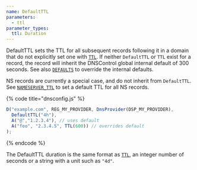 ```yaml
---
name: DefaultTTL
parameters:
  - ttl
parameter_types:
  ttl: Duration
---
```


DefaultTTL sets the TTL for all subsequent records following it in a domain that do not explicitly set one with [`TTL`](../record-modifiers/TTL.md). If neither `DefaultTTL` or `TTL` exist for a record,
the record will inherit the DNSControl global internal default of 300 seconds. See also [`DEFAULTS`](../top-level-functions/DEFAULTS.md) to override the internal defaults.

NS records are currently a special case, and do not inherit from `DefaultTTL`. See [`NAMESERVER_TTL`](../domain-modifiers/NAMESERVER_TTL.md) to set a default TTL for all NS records.


{% code title="dnsconfig.js" %}
```javascript
D("example.com", REG_MY_PROVIDER, DnsProvider(DSP_MY_PROVIDER),
  DefaultTTL("4h"),
  A("@","1.2.3.4"), // uses default
  A("foo", "2.3.4.5", TTL(600)) // overrides default
);
```
{% endcode %}

The DefaultTTL duration is the same format as [`TTL`](../record-modifiers/TTL.md), an integer number of seconds
or a string with a unit such as `"4d"`.
